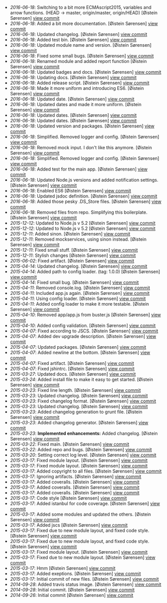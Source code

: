 * _2016-06-18_: Switching to a bit more ECMAscript2015, variables and arrow functions. (HEAD -> master, origin/master, origin/HEAD) [Øistein Sørensen] <a href="http://github.com/5orenso/node-simple-boilerplate/commit/e2c1e756ecaeb0f08142a304da05512b08677512">view commit</a>
* _2016-06-18_: Added a bit more documentation. [Øistein Sørensen] <a href="http://github.com/5orenso/node-simple-boilerplate/commit/48c9d86bcda63d5bc4beee4a23f2f82f608be78f">view commit</a>
* _2016-06-18_: Updated changelog. [Øistein Sørensen] <a href="http://github.com/5orenso/node-simple-boilerplate/commit/e1d9cf1f14c0cf6337491de44673d4a9a2e498f9">view commit</a>
* _2016-06-18_: Added test bin. [Øistein Sørensen] <a href="http://github.com/5orenso/node-simple-boilerplate/commit/21269760a3e737cb26f07a5e41ac4f289c7f069c">view commit</a>
* _2016-06-18_: Updated module name and version. [Øistein Sørensen] <a href="http://github.com/5orenso/node-simple-boilerplate/commit/9b7243ff84e99eafe4d555332f47241b57bb1652">view commit</a>
* _2016-06-18_: Fixed some small bugs. [Øistein Sørensen] <a href="http://github.com/5orenso/node-simple-boilerplate/commit/2a846df06ad2581d090f234cbd05df88902bf6b0">view commit</a>
* _2016-06-18_: Renamed module and added report function [Øistein Sørensen] <a href="http://github.com/5orenso/node-simple-boilerplate/commit/528214294a2daeb3bd958ab94bc67e27248a6bed">view commit</a>
* _2016-06-18_: Updated badges and docs. [Øistein Sørensen] <a href="http://github.com/5orenso/node-simple-boilerplate/commit/6f6ac0f96a6b83d7c673dfb43d099075960fa10f">view commit</a>
* _2016-06-18_: Updating docs. [Øistein Sørensen] <a href="http://github.com/5orenso/node-simple-boilerplate/commit/780ec9f24d2bce5ede47d4bbb00d53724588916e">view commit</a>
* _2016-06-18_: Added release script. [Øistein Sørensen] <a href="http://github.com/5orenso/node-simple-boilerplate/commit/bf384bae5f289234a3fc723108e092cd4637b54f">view commit</a>
* _2016-06-18_: Made it more uniform and introducing ES6. [Øistein Sørensen] <a href="http://github.com/5orenso/node-simple-boilerplate/commit/849743bd0011ca634b07cc5c3a39731bc78cdf07">view commit</a>
* _2016-06-18_: Updated date. [Øistein Sørensen] <a href="http://github.com/5orenso/node-simple-boilerplate/commit/938fa6efe7ef443eea7e349ffe428711eb6d6ce6">view commit</a>
* _2016-06-18_: Updated dates and made it more uniform. [Øistein Sørensen] <a href="http://github.com/5orenso/node-simple-boilerplate/commit/69756ee386be2ac872d769a0770287c89973e797">view commit</a>
* _2016-06-18_: Updated dates. [Øistein Sørensen] <a href="http://github.com/5orenso/node-simple-boilerplate/commit/71187cacb2d6d44b7cf70ba91f95d3045568b79b">view commit</a>
* _2016-06-18_: Updated dates. [Øistein Sørensen] <a href="http://github.com/5orenso/node-simple-boilerplate/commit/974df1b60916293a285a6fef00b3725215cae664">view commit</a>
* _2016-06-18_: Updated version and packages. [Øistein Sørensen] <a href="http://github.com/5orenso/node-simple-boilerplate/commit/16cf7788d474448aea2a4f2732a3cef47ed16860">view commit</a>
* _2016-06-18_: Simplified. Removed logger and config. [Øistein Sørensen] <a href="http://github.com/5orenso/node-simple-boilerplate/commit/f3e0b2800502af7cd2d0744b1f8e28686235dd8f">view commit</a>
* _2016-06-18_: Removed mock input. I don't like this anymore. [Øistein Sørensen] <a href="http://github.com/5orenso/node-simple-boilerplate/commit/509264fd31cf940f2e167fb6ecb39ccc093692f5">view commit</a>
* _2016-06-18_: Simplified. Removed logger and config. [Øistein Sørensen] <a href="http://github.com/5orenso/node-simple-boilerplate/commit/0f989231922ae23250be0fef9a6c9659236a03ea">view commit</a>
* _2016-06-18_: Added test for the main app. [Øistein Sørensen] <a href="http://github.com/5orenso/node-simple-boilerplate/commit/41a6ed5a36bcae1bdeb86d9c2facf660a65c903a">view commit</a>
* _2016-06-18_: Updated Node.js versions and added notification settings. [Øistein Sørensen] <a href="http://github.com/5orenso/node-simple-boilerplate/commit/ee0792cdf1d382fce73acc26bd4ad0453f571554">view commit</a>
* _2016-06-18_: Enabled ES6 [Øistein Sørensen] <a href="http://github.com/5orenso/node-simple-boilerplate/commit/ffc93215b26e79f990cb0a4f992ac931b5680324">view commit</a>
* _2016-06-18_: Updated jsdoc definition. [Øistein Sørensen] <a href="http://github.com/5orenso/node-simple-boilerplate/commit/da867f2d0e94bc586e6c2c0a846687a8c377e148">view commit</a>
* _2016-06-18_: Added those pesky .DS_Store files. [Øistein Sørensen] <a href="http://github.com/5orenso/node-simple-boilerplate/commit/6b43bf9376fb94691b3cb9e6278d351dc8364e63">view commit</a>
* _2016-06-18_: Removed files from repo. Simplifying this boilerplate. [Øistein Sørensen] <a href="http://github.com/5orenso/node-simple-boilerplate/commit/11557f1cc69799fdf96b5109a8279644baa996a3">view commit</a>
* _2015-12-12_: Updated to Node.js v 5.2 [Øistein Sørensen] <a href="http://github.com/5orenso/node-simple-boilerplate/commit/70a02628ba103ed61c893aa6bedf417f40be0f3d">view commit</a>
* _2015-12-12_: Updated to Node.js v 5.2 [Øistein Sørensen] <a href="http://github.com/5orenso/node-simple-boilerplate/commit/a4e7248ac38114c4c6980c5b5d056e33ee052ca9">view commit</a>
* _2015-12-11_: Added sinon. [Øistein Sørensen] <a href="http://github.com/5orenso/node-simple-boilerplate/commit/1478a75f139054a2ef6b069f16bcca0d88df7756">view commit</a>
* _2015-12-11_: Removed mockservices, using sinon instead. [Øistein Sørensen] <a href="http://github.com/5orenso/node-simple-boilerplate/commit/b32a4b37d4543abc54960dbef9c58258701d02c1">view commit</a>
* _2015-12-11_: Fixed small stuff. [Øistein Sørensen] <a href="http://github.com/5orenso/node-simple-boilerplate/commit/2e8f1608129833ec8668c6d19425c8d90d5ad419">view commit</a>
* _2015-12-11_: Stylish changes [Øistein Sørensen] <a href="http://github.com/5orenso/node-simple-boilerplate/commit/e883046ec3ebdc627aa150f08e947e81a9c3c17d">view commit</a>
* _2015-06-02_: Fixed artifact. [Øistein Sørensen] <a href="http://github.com/5orenso/node-simple-boilerplate/commit/5fd985064a780ca6fcb731187065adb4d052332a">view commit</a>
* _2015-04-14_: Updated changelog. [Øistein Sørensen] <a href="http://github.com/5orenso/node-simple-boilerplate/commit/d49c90930dfc36f417478f6180ea1f6e8bb31014">view commit</a>
* _2015-04-14_: Added path to config loader. (tag: 1.0.0) [Øistein Sørensen] <a href="http://github.com/5orenso/node-simple-boilerplate/commit/e07897d733e4919d66bbf253b32eb1ae958f0a9c">view commit</a>
* _2015-04-14_: Fixed small bug. [Øistein Sørensen] <a href="http://github.com/5orenso/node-simple-boilerplate/commit/0578c567ceb1b9aae7b81f96b6330270273c85a7">view commit</a>
* _2015-04-11_: Removed console.log. [Øistein Sørensen] <a href="http://github.com/5orenso/node-simple-boilerplate/commit/8df97f2ebbb34b862b15ec85c4fa22b29181dc14">view commit</a>
* _2015-04-11_: Included app.js again. [Øistein Sørensen] <a href="http://github.com/5orenso/node-simple-boilerplate/commit/8abf97e882989cd313431e1f4023174880b36347">view commit</a>
* _2015-04-11_: Using config loader. [Øistein Sørensen] <a href="http://github.com/5orenso/node-simple-boilerplate/commit/7da7120d5d9d063c15928e66d5b5cb311b428e70">view commit</a>
* _2015-04-11_: Added config loader to make it more testable. [Øistein Sørensen] <a href="http://github.com/5orenso/node-simple-boilerplate/commit/061fa7db447f73a30dd89912c4ad9de7efd87d39">view commit</a>
* _2015-04-10_: Removed app/app.js from buster.js [Øistein Sørensen] <a href="http://github.com/5orenso/node-simple-boilerplate/commit/0bbc2732d2830f3a6c4200386119d1d375ecca01">view commit</a>
* _2015-04-10_: Added config validation. [Øistein Sørensen] <a href="http://github.com/5orenso/node-simple-boilerplate/commit/8e494de63fe345cb3f208a66238e73c87f2b44db">view commit</a>
* _2015-04-07_: Fixed according to JSCS. [Øistein Sørensen] <a href="http://github.com/5orenso/node-simple-boilerplate/commit/e7c71b29a33955f9573767d81b32428706d92391">view commit</a>
* _2015-04-07_: Added dev upgrade description. [Øistein Sørensen] <a href="http://github.com/5orenso/node-simple-boilerplate/commit/21bd3497e36cab4b3db2d38ce012a0246e01869c">view commit</a>
* _2015-04-07_: Updated packages. [Øistein Sørensen] <a href="http://github.com/5orenso/node-simple-boilerplate/commit/286ff83bd50b98abb479ec9433bcd05709f64b1e">view commit</a>
* _2015-04-07_: Added newline at the bottom. [Øistein Sørensen] <a href="http://github.com/5orenso/node-simple-boilerplate/commit/9bb8098e888c2d6a1de6aea0cad5db940619cce0">view commit</a>
* _2015-04-07_: Fixed artifact. [Øistein Sørensen] <a href="http://github.com/5orenso/node-simple-boilerplate/commit/d381385003887dfdfac8b54be5a7fea59a1e35da">view commit</a>
* _2015-04-07_: Fixed jshintrc. [Øistein Sørensen] <a href="http://github.com/5orenso/node-simple-boilerplate/commit/e37cec14870e3c5e6f6153b10702cb23c55ab40e">view commit</a>
* _2015-03-27_: Updated docs. [Øistein Sørensen] <a href="http://github.com/5orenso/node-simple-boilerplate/commit/60ffe91459066f862ecc85fa318628842490707b">view commit</a>
* _2015-03-24_: Added install file to make it easy to get started. [Øistein Sørensen] <a href="http://github.com/5orenso/node-simple-boilerplate/commit/4f6c6cc95246e0e7c7968e85b0799be4a42fe616">view commit</a>
* _2015-03-23_: Fixed line length. [Øistein Sørensen] <a href="http://github.com/5orenso/node-simple-boilerplate/commit/e9585cce2b14fc38583aeceadee9d9c3eaa6c326">view commit</a>
* _2015-03-23_: Updated changelog. [Øistein Sørensen] <a href="http://github.com/5orenso/node-simple-boilerplate/commit/bf9739da0be76ce949ed4a1661d072d760f8ab3f">view commit</a>
* _2015-03-23_: Fixed changelog format. [Øistein Sørensen] <a href="http://github.com/5orenso/node-simple-boilerplate/commit/a81b36ea25d8e4b8cc10c1e086bf731d565bd5f1">view commit</a>
* _2015-03-23_: Updated changelog. [Øistein Sørensen] <a href="http://github.com/5orenso/node-simple-boilerplate/commit/33f7e61a4c375d0c599727d01067686f37acc56a">view commit</a>
* _2015-03-23_: Added changelog generation to grunt file. [Øistein Sørensen] <a href="http://github.com/5orenso/node-simple-boilerplate/commit/0a14344ed2da363089773dbbdc41a226cb5f178a">view commit</a>
* _2015-03-23_: Added changelog generator. [Øistein Sørensen] <a href="http://github.com/5orenso/node-simple-boilerplate/commit/bb55c70a629a7a0f06aea6e13533bbb2543a8b20">view commit</a>
* _2015-03-23_: **Implemented enhancements:** Added changelog. [Øistein Sørensen] <a href="http://github.com/5orenso/node-simple-boilerplate/commit/292922e3264bfa16272dbfb00045e9bf648b12c9">view commit</a>
* _2015-03-22_: Fixed main. [Øistein Sørensen] <a href="http://github.com/5orenso/node-simple-boilerplate/commit/c60ea1a68570753698c426f88cc48275f49a0c94">view commit</a>
* _2015-03-22_: Added repo and bugs. [Øistein Sørensen] <a href="http://github.com/5orenso/node-simple-boilerplate/commit/b7b717df66da40fcb5fc27ecd5a019e40808a490">view commit</a>
* _2015-03-20_: Setting correct log level. [Øistein Sørensen] <a href="http://github.com/5orenso/node-simple-boilerplate/commit/ef5c2a7d5b17bb17a6eb0f0dd731d2eece8b45c9">view commit</a>
* _2015-03-17_: Fixed module layout. [Øistein Sørensen] <a href="http://github.com/5orenso/node-simple-boilerplate/commit/853eb42c1d20433a4c3af61b7fdff023ed75a398">view commit</a>
* _2015-03-17_: Fixed module layout. [Øistein Sørensen] <a href="http://github.com/5orenso/node-simple-boilerplate/commit/ae0b3f2168ab711e5e93d380a96240289067cc1b">view commit</a>
* _2015-03-17_: Added copyright to all files. [Øistein Sørensen] <a href="http://github.com/5orenso/node-simple-boilerplate/commit/acae25cbc6e80add9abff3ad1d9216fc59b30ad6">view commit</a>
* _2015-03-17_: Ignoring artifacts. [Øistein Sørensen] <a href="http://github.com/5orenso/node-simple-boilerplate/commit/49d7a1c8f1d5b17bb05f67c1f54c5abd6cdf6564">view commit</a>
* _2015-03-17_: Added coveralls. [Øistein Sørensen] <a href="http://github.com/5orenso/node-simple-boilerplate/commit/ae6c026d31bece860fe0b8c39f547a3a1cb1e531">view commit</a>
* _2015-03-17_: Added coveralls. [Øistein Sørensen] <a href="http://github.com/5orenso/node-simple-boilerplate/commit/acb57d12c1f4c9b9f687ca4efcc4e37ee759092f">view commit</a>
* _2015-03-17_: Added coveralls. [Øistein Sørensen] <a href="http://github.com/5orenso/node-simple-boilerplate/commit/f01b5e8a761bfebf3bb8866e0e96a12199d86d78">view commit</a>
* _2015-03-17_: Code style [Øistein Sørensen] <a href="http://github.com/5orenso/node-simple-boilerplate/commit/171492fd7877361ed54adcb62cb2ee169bad86fb">view commit</a>
* _2015-03-17_: Added istanbul for code coverage. [Øistein Sørensen] <a href="http://github.com/5orenso/node-simple-boilerplate/commit/4ae2f6499cd85f83443d98aa7c723719aef6104b">view commit</a>
* _2015-03-17_: Added some modules and updated the others. [Øistein Sørensen] <a href="http://github.com/5orenso/node-simple-boilerplate/commit/a8b1a8d252126c0792ea32d7fe20c86667591708">view commit</a>
* _2015-03-17_: Added jscs [Øistein Sørensen] <a href="http://github.com/5orenso/node-simple-boilerplate/commit/74d2967fa9ed4f865d42e7f7d2b6e355436cf313">view commit</a>
* _2015-03-17_: Fixed due to new module layout, and fixed code style. [Øistein Sørensen] <a href="http://github.com/5orenso/node-simple-boilerplate/commit/92a364ab4bdfd52fae6a39b537af3a809219a32c">view commit</a>
* _2015-03-17_: Fixed due to new module layout, and fixed code style. [Øistein Sørensen] <a href="http://github.com/5orenso/node-simple-boilerplate/commit/50c00da42bd56832f96f068269b916f0bc1343a7">view commit</a>
* _2015-03-17_: Fixed module layout. [Øistein Sørensen] <a href="http://github.com/5orenso/node-simple-boilerplate/commit/6276e7772b62fea227ff51c8547553ddb19ade20">view commit</a>
* _2015-03-17_: Fixed due to new module layout. [Øistein Sørensen] <a href="http://github.com/5orenso/node-simple-boilerplate/commit/22896264a0036ec8b5a3ae480bfd34f7b07dd07e">view commit</a>
* _2015-03-17_: Hmm [Øistein Sørensen] <a href="http://github.com/5orenso/node-simple-boilerplate/commit/286d0289955fc95b4f5945eca7e5e9d4e2dd7b8e">view commit</a>
* _2015-03-17_: Added exeptions. [Øistein Sørensen] <a href="http://github.com/5orenso/node-simple-boilerplate/commit/05f4cb100e80ef2e75ea6b31e7898bf4db270285">view commit</a>
* _2015-03-17_: Initial commit of new files. [Øistein Sørensen] <a href="http://github.com/5orenso/node-simple-boilerplate/commit/156a644d6b77c18d69b08431f690e3fd841c60ed">view commit</a>
* _2014-09-28_: Added travis status image. [Øistein Sørensen] <a href="http://github.com/5orenso/node-simple-boilerplate/commit/775301d9fed7788cbb96ed9304537aae5003409b">view commit</a>
* _2014-09-28_: Initial commit. [Øistein Sørensen] <a href="http://github.com/5orenso/node-simple-boilerplate/commit/513354651443c6396e843429694b3f292ce5c3c6">view commit</a>
* _2014-09-26_: Initial commit [Øistein Sørensen] <a href="http://github.com/5orenso/node-simple-boilerplate/commit/dcfab116c3433f0cf897b140dbbb60063d3ffbf6">view commit</a>